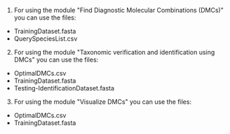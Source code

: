 1. For using the module "Find Diagnostic Molecular Combinations (DMCs)" you can use the files:
  - TrainingDataset.fasta
  - QuerySpeciesList.csv

2. For using the module "Taxonomic verification and identification using DMCs" you can use the files:
  - OptimalDMCs.csv
  - TrainingDataset.fasta
  - Testing-IdentificationDataset.fasta

3. For using the module "Visualize DMCs" you can use the files:
  - OptimalDMCs.csv
  - TrainingDataset.fasta
